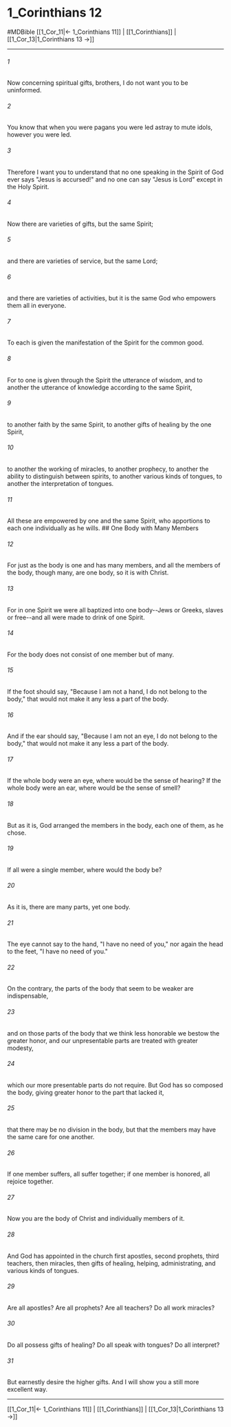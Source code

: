 # 1_Corinthians 12
#MDBible
[[1_Cor_11|← 1_Corinthians 11]] | [[1_Corinthians]] | [[1_Cor_13|1_Corinthians 13 →]]

***

###### 1 
Now concerning spiritual gifts, brothers, I do not want you to be uninformed. 

###### 2 
You know that when you were pagans you were led astray to mute idols, however you were led. 

###### 3 
Therefore I want you to understand that no one speaking in the Spirit of God ever says "Jesus is accursed!" and no one can say "Jesus is Lord" except in the Holy Spirit. 

###### 4 
Now there are varieties of gifts, but the same Spirit; 

###### 5 
and there are varieties of service, but the same Lord; 

###### 6 
and there are varieties of activities, but it is the same God who empowers them all in everyone. 

###### 7 
To each is given the manifestation of the Spirit for the common good. 

###### 8 
For to one is given through the Spirit the utterance of wisdom, and to another the utterance of knowledge according to the same Spirit, 

###### 9 
to another faith by the same Spirit, to another gifts of healing by the one Spirit, 

###### 10 
to another the working of miracles, to another prophecy, to another the ability to distinguish between spirits, to another various kinds of tongues, to another the interpretation of tongues. 

###### 11 
All these are empowered by one and the same Spirit, who apportions to each one individually as he wills. ## One Body with Many Members 

###### 12 
For just as the body is one and has many members, and all the members of the body, though many, are one body, so it is with Christ. 

###### 13 
For in one Spirit we were all baptized into one body--Jews or Greeks, slaves or free--and all were made to drink of one Spirit. 

###### 14 
For the body does not consist of one member but of many. 

###### 15 
If the foot should say, "Because I am not a hand, I do not belong to the body," that would not make it any less a part of the body. 

###### 16 
And if the ear should say, "Because I am not an eye, I do not belong to the body," that would not make it any less a part of the body. 

###### 17 
If the whole body were an eye, where would be the sense of hearing? If the whole body were an ear, where would be the sense of smell? 

###### 18 
But as it is, God arranged the members in the body, each one of them, as he chose. 

###### 19 
If all were a single member, where would the body be? 

###### 20 
As it is, there are many parts, yet one body. 

###### 21 
The eye cannot say to the hand, "I have no need of you," nor again the head to the feet, "I have no need of you." 

###### 22 
On the contrary, the parts of the body that seem to be weaker are indispensable, 

###### 23 
and on those parts of the body that we think less honorable we bestow the greater honor, and our unpresentable parts are treated with greater modesty, 

###### 24 
which our more presentable parts do not require. But God has so composed the body, giving greater honor to the part that lacked it, 

###### 25 
that there may be no division in the body, but that the members may have the same care for one another. 

###### 26 
If one member suffers, all suffer together; if one member is honored, all rejoice together. 

###### 27 
Now you are the body of Christ and individually members of it. 

###### 28 
And God has appointed in the church first apostles, second prophets, third teachers, then miracles, then gifts of healing, helping, administrating, and various kinds of tongues. 

###### 29 
Are all apostles? Are all prophets? Are all teachers? Do all work miracles? 

###### 30 
Do all possess gifts of healing? Do all speak with tongues? Do all interpret? 

###### 31 
But earnestly desire the higher gifts. And I will show you a still more excellent way. 

***

[[1_Cor_11|← 1_Corinthians 11]] | [[1_Corinthians]] | [[1_Cor_13|1_Corinthians 13 →]]
